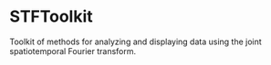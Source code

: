 # STFToolkit
Toolkit of methods for analyzing and displaying data using the joint spatiotemporal Fourier transform.
